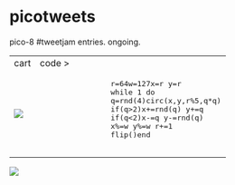 # picotweets
pico-8 #tweetjam entries. ongoing.

<table>
	<tr>
		<td> cart </td> <td> code >
	</tr>
	<tr>
		<td> <img src="https://github.com/mattleblanc/picotweets/blob/master/001/001.gif?raw=true"> </td>
		<td><pre lang="lua">
				r=64w=127x=r y=r
				while 1 do
				q=rnd(4)circ(x,y,r%5,q*q)
				if(q>2)x+=rnd(q) y+=q
				if(q<2)x-=q y-=rnd(q)
				x%=w y%=w r+=1
				flip()end 
			</pre>
		</td>
	</tr>
</table>

<img src="https://github.com/mattleblanc/picotweets/blob/master/001/001.gif?raw=true">
